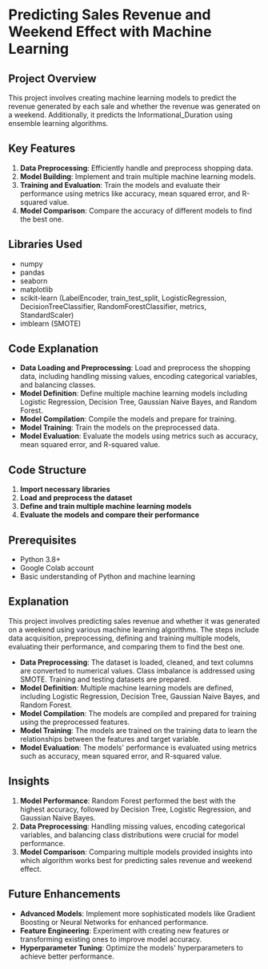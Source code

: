 # Predicting Sales Revenue and Weekend Effect with Machine Learning

## Project Overview
This project involves creating machine learning models to predict the revenue generated by each sale and whether the revenue was generated on a weekend. Additionally, it predicts the Informational_Duration using ensemble learning algorithms.

## Key Features
1. **Data Preprocessing**: Efficiently handle and preprocess shopping data.
2. **Model Building**: Implement and train multiple machine learning models.
3. **Training and Evaluation**: Train the models and evaluate their performance using metrics like accuracy, mean squared error, and R-squared value.
4. **Model Comparison**: Compare the accuracy of different models to find the best one.

## Libraries Used
- numpy
- pandas
- seaborn
- matplotlib
- scikit-learn (LabelEncoder, train_test_split, LogisticRegression, DecisionTreeClassifier, RandomForestClassifier, metrics, StandardScaler)
- imblearn (SMOTE)

## Code Explanation
- **Data Loading and Preprocessing**: Load and preprocess the shopping data, including handling missing values, encoding categorical variables, and balancing classes.
- **Model Definition**: Define multiple machine learning models including Logistic Regression, Decision Tree, Gaussian Naive Bayes, and Random Forest.
- **Model Compilation**: Compile the models and prepare for training.
- **Model Training**: Train the models on the preprocessed data.
- **Model Evaluation**: Evaluate the models using metrics such as accuracy, mean squared error, and R-squared value.

## Code Structure
1. **Import necessary libraries**
2. **Load and preprocess the dataset**
3. **Define and train multiple machine learning models**
4. **Evaluate the models and compare their performance**

## Prerequisites
- Python 3.8+
- Google Colab account
- Basic understanding of Python and machine learning

## Explanation
This project involves predicting sales revenue and whether it was generated on a weekend using various machine learning algorithms. The steps include data acquisition, preprocessing, defining and training multiple models, evaluating their performance, and comparing them to find the best one.

- **Data Preprocessing**: The dataset is loaded, cleaned, and text columns are converted to numerical values. Class imbalance is addressed using SMOTE. Training and testing datasets are prepared.
- **Model Definition**: Multiple machine learning models are defined, including Logistic Regression, Decision Tree, Gaussian Naive Bayes, and Random Forest.
- **Model Compilation**: The models are compiled and prepared for training using the preprocessed features.
- **Model Training**: The models are trained on the training data to learn the relationships between the features and target variable.
- **Model Evaluation**: The models' performance is evaluated using metrics such as accuracy, mean squared error, and R-squared value.

## Insights
1. **Model Performance**: Random Forest performed the best with the highest accuracy, followed by Decision Tree, Logistic Regression, and Gaussian Naive Bayes.
2. **Data Preprocessing**: Handling missing values, encoding categorical variables, and balancing class distributions were crucial for model performance.
3. **Model Comparison**: Comparing multiple models provided insights into which algorithm works best for predicting sales revenue and weekend effect.

## Future Enhancements
- **Advanced Models**: Implement more sophisticated models like Gradient Boosting or Neural Networks for enhanced performance.
- **Feature Engineering**: Experiment with creating new features or transforming existing ones to improve model accuracy.
- **Hyperparameter Tuning**: Optimize the models' hyperparameters to achieve better performance.
